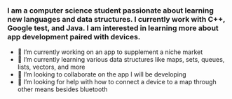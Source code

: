 ### I am a computer science student passionate about learning new languages and data structures. I currently work with C++, Google test, and Java. I am interested in learning more about app development paired with devices.
- 🔭 I’m currently working on an app to supplement a niche market
- 🌱 I’m currently learning various data structures like maps, sets, queues, lists, vectors, and more
- 👯 I’m looking to collaborate on the app I will be developing
- 🤔 I’m looking for help with how to connect a device to a map through other means besides bluetooth

<!--
**YousefAbuadas/YousefAbuadas** is a ✨ _special_ ✨ repository because its `README.md` (this file) appears on your GitHub profile.

Here are some ideas to get you started:

- 🔭 I’m currently working on ...
- 🌱 I’m currently learning ...
- 👯 I’m looking to collaborate on ...
- 🤔 I’m looking for help with ...
- 💬 Ask me about ...
- 📫 How to reach me: ...
- 😄 Pronouns: ...
- ⚡ Fun fact: ...
-->
